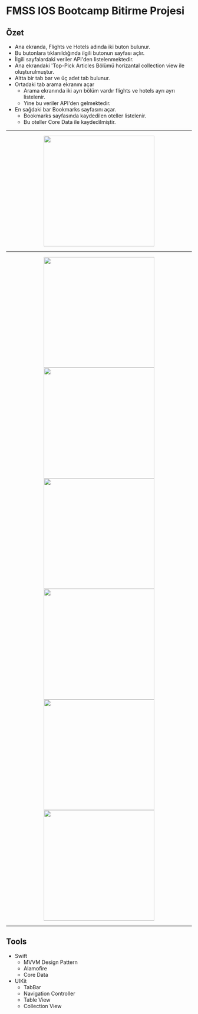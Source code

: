 # FMSS IOS Bootcamp Bitirme Projesi

## Özet

- Ana ekranda, Flights ve Hotels adında iki buton bulunur.
- Bu butonlara tıklanıldığında ilgili butonun sayfası açlır.
- İlgili sayfalardaki veriler API'den listelenmektedir.
- Ana ekrandaki 'Top-Pick Articles Bölümü horizantal collection view ile oluşturulmuştur. 
- Altta bir tab bar ve üç adet tab bulunur. 
- Ortadaki tab arama ekranını açar
    - Arama ekranında iki ayrı bölüm vardır flights ve hotels ayrı ayrı listelenir.
    - Yine bu veriler API'den gelmektedir.
- En sağdaki bar Bookmarks sayfasını açar.
    - Bookmarks sayfasında kaydedilen oteller listelenir.
    - Bu oteller Core Data ile kaydedilmiştir.
---

<div>
    <div style="text-align: center" >
    <img src="images/1.png" width="300"></img>
</div>

----

<div>
    <div style="text-align: center" >
    <img src="images/2.png" width="300"></img>
    <img src="images/3.png" width="300"></img><img src="images/4.png" width="300"></img>
    <img src="images/5.png" width="300"></img><img src="images/6.png" width="300"></img>
    <img src="images/7.png" width="300"></img>
</div>

---

## Tools
- Swift
    - MVVM Design Pattern
    - Alamofire
    - Core Data
- UIKit
    - TabBar 
    - Navigation Controller 
    - Table View
    - Collection View